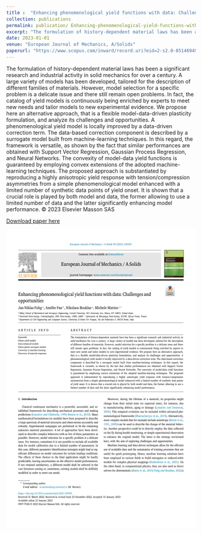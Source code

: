 ```yaml
---
title :  "Enhancing phenomenological yield functions with data: Challenges and opportunities"
collection: publications 
permalink: publication/ Enhancing-phenomenological-yield-functions-with-data-Challenges-and-opportunities
excerpt: "The formulation of history-dependent material laws has been a significant research and industrial activity in solid mechanics for over a century. A large variety of models has been developed, tailored for the description of different families of materials. However, model selection for a specific problem is a delicate issue and there still remain open problems. In fact, the catalog of yield models is continuously being enriched by experts to meet new needs and tailor models to new experimental evidence. We propose here an alternative approach, that is a flexible model-data-driven plasticity formulation, and analyze its challenges and opportunities. A phenomenological yield model is locally improved by a data-driven correction term. The data-based correction component is described by a surrogate model built from machine-learning techniques. In this regard, the framework is versatile, as shown by the fact that similar performances are obtained with Support Vector Regression, Gaussian Process Regression, and Neural Networks. The convexity of model-data yield functions is guaranteed by employing convex extensions of the adopted machine-learning techniques. The proposed approach is substantiated by reproducing a highly anisotropic yield response with tension/compression asymmetries from a simple phenomenological model enhanced with a limited number of synthetic data points of yield onset. It is shown that a crucial role is played by both model and data, the former allowing to use a limited number of data and the latter significantly enhancing model performance. © 2023 Elsevier Masson SAS"
date: 2023-01-01
venue: "European Journal of Mechanics, A/Solids"
paperurl: "https://www.scopus.com/inward/record.uri?eid=2-s2.0-85146949887&doi=10.1016%2fj.euromechsol.2023.104925&partnerID=40&md5=33e77d99282060e20c1ef5051a814895"
---
```

The formulation of history-dependent material laws has been a significant research and industrial activity in solid mechanics for over a century. A large variety of models has been developed, tailored for the description of different families of materials. However, model selection for a specific problem is a delicate issue and there still remain open problems. In fact, the catalog of yield models is continuously being enriched by experts to meet new needs and tailor models to new experimental evidence. We propose here an alternative approach, that is a flexible model-data-driven plasticity formulation, and analyze its challenges and opportunities. A phenomenological yield model is locally improved by a data-driven correction term. The data-based correction component is described by a surrogate model built from machine-learning techniques. In this regard, the framework is versatile, as shown by the fact that similar performances are obtained with Support Vector Regression, Gaussian Process Regression, and Neural Networks. The convexity of model-data yield functions is guaranteed by employing convex extensions of the adopted machine-learning techniques. The proposed approach is substantiated by reproducing a highly anisotropic yield response with tension/compression asymmetries from a simple phenomenological model enhanced with a limited number of synthetic data points of yield onset. It is shown that a crucial role is played by both model and data, the former allowing to use a limited number of data and the latter significantly enhancing model performance. © 2023 Elsevier Masson SAS
 
[Download paper here](https://www.scopus.com/inward/record.uri?eid=2-s2.0-85146949887&doi=10.1016%2fj.euromechsol.2023.104925&partnerID=40&md5=33e77d99282060e20c1ef5051a814895) 
<p align="center">
<img align="middle" src="./../images/paperImage0.png" alt="Overview" width="596" height="794" />
</p>